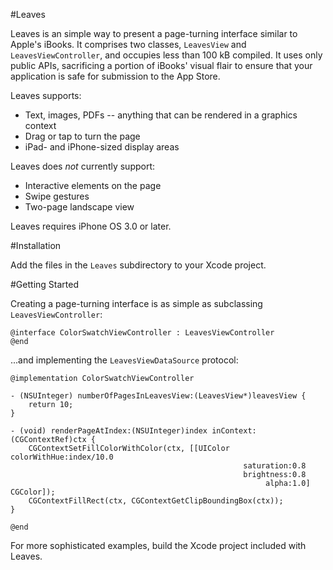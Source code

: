 #Leaves

Leaves is an simple way to present a page-turning interface similar to Apple's iBooks.  It comprises two classes, `LeavesView` and `LeavesViewController`, and occupies less than 100 kB compiled.  It uses only public APIs, sacrificing a portion of iBooks' visual flair to ensure that your application is safe for submission to the App Store.

Leaves supports:

- Text, images, PDFs -- anything that can be rendered in a graphics context
- Drag or tap to turn the page
- iPad- and iPhone-sized display areas 

Leaves does *not* currently support:

- Interactive elements on the page
- Swipe gestures
- Two-page landscape view

Leaves requires iPhone OS 3.0 or later.

#Installation

Add the files in the `Leaves` subdirectory to your Xcode project.

#Getting Started

Creating a page-turning interface is as simple as subclassing `LeavesViewController`:

	@interface ColorSwatchViewController : LeavesViewController
	@end

...and implementing the `LeavesViewDataSource` protocol:

	@implementation ColorSwatchViewController

	- (NSUInteger) numberOfPagesInLeavesView:(LeavesView*)leavesView {
		return 10;
	}

	- (void) renderPageAtIndex:(NSUInteger)index inContext:(CGContextRef)ctx {
		CGContextSetFillColorWithColor(ctx, [[UIColor colorWithHue:index/10.0 
														saturation:0.8
														brightness:0.8 
															 alpha:1.0] CGColor]);
		CGContextFillRect(ctx, CGContextGetClipBoundingBox(ctx));
	}

	@end

For more sophisticated examples, build the Xcode project included with Leaves.